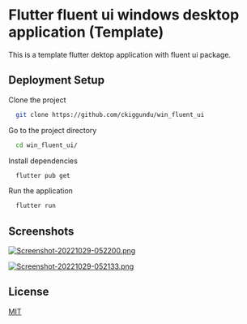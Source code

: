 
# Flutter fluent ui windows desktop application (Template)

This is a template flutter dektop application with fluent ui package.


## Deployment Setup

Clone the project
```bash
  git clone https://github.com/ckiggundu/win_fluent_ui
```
Go to the project directory
```bash
  cd win_fluent_ui/
```
Install dependencies

```bash
  flutter pub get
```
Run the application
```bash
  flutter run
```

## Screenshots

[![Screenshot-20221029-052200.png](https://i.postimg.cc/6p1j5V1b/Screenshot-20221029-052200.png)](https://postimg.cc/VJnBKtwX)

[![Screenshot-20221029-052133.png](https://i.postimg.cc/XYv1b1xy/Screenshot-20221029-052133.png)](https://postimg.cc/HVf902qp)
## License

[MIT](https://github.com/ckiggundu/Flutter-desktop-custom-title-bar/blob/develop/LICENSE.txt)

